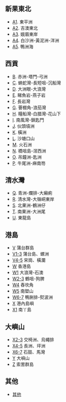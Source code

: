 ## 新果東北
- [A1][A1]. 東平洲
- [A2][A2]. 吉澳東北
- [A3][A3]. 娥眉東岸
- [A4][A4]. 白沙洲-黃泥洲-洋洲
- [A5][A5]. 鴨洲海

[A1]:https://carlos-chau.github.io/hk-coastal-caves-atlas/A-Z/A1.html
[A2]:https://carlos-chau.github.io/hk-coastal-caves-atlas/A-Z/A2.html
[A3]:https://carlos-chau.github.io/hk-coastal-caves-atlas/A-Z/A3.html
[A4]:https://carlos-chau.github.io/hk-coastal-caves-atlas/A-Z/A4.html
[A5]:https://carlos-chau.github.io/hk-coastal-caves-atlas/A-Z/A5.html
  
## 西貢
- [B][B]. 赤洲-塔門-弓洲
- [C][C]. 蚺蛇灣-長短咀-沉船灣
- [D][D]. 大洲眼-大浪灣
- [E][E]. 睇魚岩-燕子岩
- [F][F]. 長岩灣
- [G][G]. 罾棚角-浪茄灣
- [H][H]. 糧船灣-白腊灣-花山下
- [I][I]. 南風灣-鎖匙門
- [J][J]. 伙頭墳洲
- [K][K]. 橫洲
- [L][L]. 沙塘口山
- [M][M]. 火石洲
- [N][N]. 橋咀島-滘西洲
- [O][O]. 吊鐘洲-匙洲
- [P][P]. 牛尾洲-麻南笏

[B]:https://carlos-chau.github.io/hk-coastal-caves-atlas/A-Z/B.html
[C]:https://carlos-chau.github.io/hk-coastal-caves-atlas/A-Z/C.html
[D]:https://carlos-chau.github.io/hk-coastal-caves-atlas/A-Z/D.html
[E]:https://carlos-chau.github.io/hk-coastal-caves-atlas/A-Z/E.html
[F]:https://carlos-chau.github.io/hk-coastal-caves-atlas/A-Z/F.html
[G]:https://carlos-chau.github.io/hk-coastal-caves-atlas/A-Z/G.html
[H]:https://carlos-chau.github.io/hk-coastal-caves-atlas/A-Z/H.html
[I]:https://carlos-chau.github.io/hk-coastal-caves-atlas/A-Z/I.html
[J]:https://carlos-chau.github.io/hk-coastal-caves-atlas/A-Z/J.html
[K]:https://carlos-chau.github.io/hk-coastal-caves-atlas/A-Z/K.html
[L]:https://carlos-chau.github.io/hk-coastal-caves-atlas/A-Z/L.html
[M]:https://carlos-chau.github.io/hk-coastal-caves-atlas/A-Z/M.html
[N]:https://carlos-chau.github.io/hk-coastal-caves-atlas/A-Z/N.html
[O]:https://carlos-chau.github.io/hk-coastal-caves-atlas/A-Z/O.html
[P]:https://carlos-chau.github.io/hk-coastal-caves-atlas/A-Z/P.html

## 清水灣
- [Q][Q]. 青洲-爛排-大癩痢
- [R][R]. 清水灣-大嶺峒東岸
- [S][S]. 北果洲-鶴洲仔
- [T][T]. 南果洲-大洲尾
- [U][U]. 東龍島

[Q]:https://carlos-chau.github.io/hk-coastal-caves-atlas/A-Z/Q.html
[R]:https://carlos-chau.github.io/hk-coastal-caves-atlas/A-Z/R.html
[S]:https://carlos-chau.github.io/hk-coastal-caves-atlas/A-Z/S.html
[T]:https://carlos-chau.github.io/hk-coastal-caves-atlas/A-Z/T.html
[U]:https://carlos-chau.github.io/hk-coastal-caves-atlas/A-Z/U.html

## 港島
- [V][V] 蒲台群島
- [V1-3][V1-3] 蒲台島、螺洲
- [V4-5][V4-5] 宋崗、橫瀾
- [W][W] 香港島
- [W1][W1] 大浪灣-石澳
- [W2-3][W2-3] 鶴咀-狗脾
- [W4][W4] 舂坎角
- [W5][W5] 南塱山
- [W6-7][W6-7] 鴨脷排-熨波洲
- [X][X] 港內島嶼
- [X1][X1] 南丫島

[V]:https://carlos-chau.github.io/hk-coastal-caves-atlas/A-Z/V.html
[V1-3]:https://carlos-chau.github.io/hk-coastal-caves-atlas/A-Z/V1-3.html
[V4-5]:https://carlos-chau.github.io/hk-coastal-caves-atlas/A-Z/V4-5.html
[W]:https://carlos-chau.github.io/hk-coastal-caves-atlas/A-Z/W.html
[W1]:https://carlos-chau.github.io/hk-coastal-caves-atlas/A-Z/W1.html
[W2-3]:https://carlos-chau.github.io/hk-coastal-caves-atlas/A-Z/W2-3.html
[W4]:https://carlos-chau.github.io/hk-coastal-caves-atlas/A-Z/W4.html
[W5]:https://carlos-chau.github.io/hk-coastal-caves-atlas/A-Z/W5.html
[W6-7]:https://carlos-chau.github.io/hk-coastal-caves-atlas/A-Z/W6-7.html
[X]:https://carlos-chau.github.io/hk-coastal-caves-atlas/A-Z/X.html
[X1]:https://carlos-chau.github.io/hk-coastal-caves-atlas/A-Z/X1.html

## 大嶼山
- [X2-3][X2-3] 交椅洲、烏蠅排
- [X4-5][X4-5] 長洲、坪洲
- [X6-7][X6-7] 石鼓、馬灣
- [Y][Y] 大嶼山
- [Z][Z] 索罟群島

[X2-3]:https://carlos-chau.github.io/hk-coastal-caves-atlas/A-Z/X2-3.html
[X4-5]:https://carlos-chau.github.io/hk-coastal-caves-atlas/A-Z/X4-5.html
[X6-7]:https://carlos-chau.github.io/hk-coastal-caves-atlas/A-Z/X6-7.html
[Y]:https://carlos-chau.github.io/hk-coastal-caves-atlas/A-Z/Y.html
[Z]:https://carlos-chau.github.io/hk-coastal-caves-atlas/A-Z/Z.html
[Z1]:https://carlos-chau.github.io/hk-coastal-caves-atlas/A-Z/Z1.html
[Z2]:https://carlos-chau.github.io/hk-coastal-caves-atlas/A-Z/Z2.html
[Z3]:https://carlos-chau.github.io/hk-coastal-caves-atlas/A-Z/Z3.html
[Z4-5]:https://carlos-chau.github.io/hk-coastal-caves-atlas/A-Z/Z4-5.html

## 其他
- [其他](https://carlos-chau.github.io/hk-coastal-caves-atlas/A-Z/_.html)
